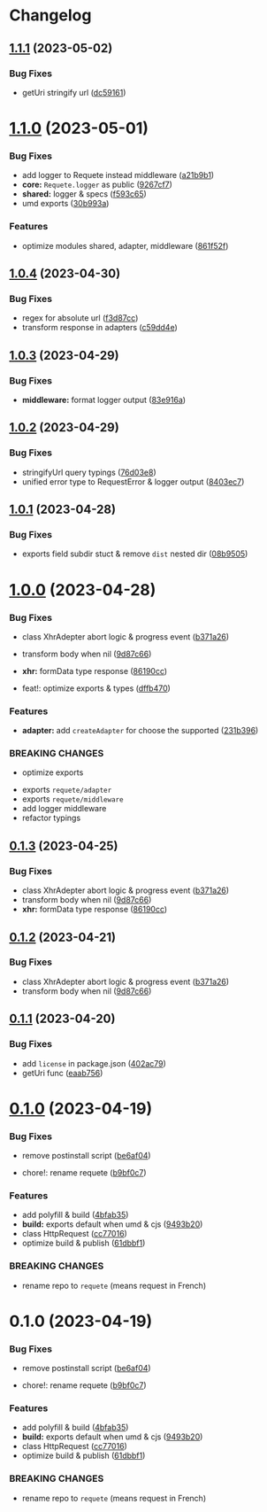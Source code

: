 # Changelog

## [1.1.1](https://github.com/rexerwang/requete/compare/v1.1.0...v1.1.1) (2023-05-02)

### Bug Fixes

- getUri stringify url ([dc59161](https://github.com/rexerwang/requete/commit/dc591610932753a332c22431203793a950cabb8f))

# [1.1.0](https://github.com/rexerwang/requete/compare/v1.0.4...v1.1.0) (2023-05-01)

### Bug Fixes

- add logger to Requete instead middleware ([a21b9b1](https://github.com/rexerwang/requete/commit/a21b9b14ecb54d3937e1b2f6ac79777e723c0737))
- **core:** `Requete.logger` as public ([9267cf7](https://github.com/rexerwang/requete/commit/9267cf714ab0ad8c94e56791eff85d0e185cdb74))
- **shared:** logger & specs ([f593c65](https://github.com/rexerwang/requete/commit/f593c6540ddf4d0600c2e4c99f90c9f6ed40712d))
- umd exports ([30b993a](https://github.com/rexerwang/requete/commit/30b993a826cac10ddf4a5d1be9984bfb315d1247))

### Features

- optimize modules shared, adapter, middleware ([861f52f](https://github.com/rexerwang/requete/commit/861f52f0211ccd80aedcae2989f8924f0c360d45))

## [1.0.4](https://github.com/rexerwang/requete/compare/v1.0.3...v1.0.4) (2023-04-30)

### Bug Fixes

- regex for absolute url ([f3d87cc](https://github.com/rexerwang/requete/commit/f3d87cc17b619c0b5eaa6d9cd91c1301f55e1850))
- transform response in adapters ([c59dd4e](https://github.com/rexerwang/requete/commit/c59dd4e0b9fbf637d3ada2a62dc53936c95e515d))

## [1.0.3](https://github.com/rexerwang/requete/compare/v1.0.2...v1.0.3) (2023-04-29)

### Bug Fixes

- **middleware:** format logger output ([83e916a](https://github.com/rexerwang/requete/commit/83e916a903da13636a859aef033e5f747fc334da))

## [1.0.2](https://github.com/rexerwang/requete/compare/v1.0.1...v1.0.2) (2023-04-29)

### Bug Fixes

- stringifyUrl query typings ([76d03e8](https://github.com/rexerwang/requete/commit/76d03e87678768471054b8b68b96ee31cafaffe3))
- unified error type to RequestError & logger output ([8403ec7](https://github.com/rexerwang/requete/commit/8403ec7ee423881927c21cff80f0a18644579b3b))

## [1.0.1](https://github.com/rexerwang/requete/compare/v1.0.0...v1.0.1) (2023-04-28)

### Bug Fixes

- exports field subdir stuct & remove `dist` nested dir ([08b9505](https://github.com/rexerwang/requete/commit/08b9505ec49f0dacf4fcdb21ebe1aa04d6a3db70))

# [1.0.0](https://github.com/rexerwang/requete/compare/v0.1.1...v1.0.0) (2023-04-28)

### Bug Fixes

- class XhrAdepter abort logic & progress event ([b371a26](https://github.com/rexerwang/requete/commit/b371a26faac7e69a955e233de6a7345afd5a8ce4))
- transform body when nil ([9d87c66](https://github.com/rexerwang/requete/commit/9d87c66bd4ab99f71b0d45e772c3ea1297eb1840))
- **xhr:** formData type response ([86190cc](https://github.com/rexerwang/requete/commit/86190cc3f6abe0642b9c5a8b04e42f6231b97a63))

- feat!: optimize exports & types ([dffb470](https://github.com/rexerwang/requete/commit/dffb4705bd6316a584875c4a28aa70709c9c4dd1))

### Features

- **adapter:** add `createAdapter` for choose the supported ([231b396](https://github.com/rexerwang/requete/commit/231b396db1fe09dd13efbefb0057d06281c4424a))

### BREAKING CHANGES

- optimize exports

* exports `requete/adapter`
* exports `requete/middleware`
* add logger middleware
* refactor typings

## [0.1.3](https://github.com/rexerwang/requete/compare/v0.1.1...v0.1.3) (2023-04-25)

### Bug Fixes

- class XhrAdepter abort logic & progress event ([b371a26](https://github.com/rexerwang/requete/commit/b371a26faac7e69a955e233de6a7345afd5a8ce4))
- transform body when nil ([9d87c66](https://github.com/rexerwang/requete/commit/9d87c66bd4ab99f71b0d45e772c3ea1297eb1840))
- **xhr:** formData type response ([86190cc](https://github.com/rexerwang/requete/commit/86190cc3f6abe0642b9c5a8b04e42f6231b97a63))

## [0.1.2](https://github.com/rexerwang/requete/compare/v0.1.1...v0.1.2) (2023-04-21)

### Bug Fixes

- class XhrAdepter abort logic & progress event ([b371a26](https://github.com/rexerwang/requete/commit/b371a26faac7e69a955e233de6a7345afd5a8ce4))
- transform body when nil ([9d87c66](https://github.com/rexerwang/requete/commit/9d87c66bd4ab99f71b0d45e772c3ea1297eb1840))

## [0.1.1](https://github.com/rexerwang/requete/compare/0.1.0...v0.1.1) (2023-04-20)

### Bug Fixes

- add `license` in package.json ([402ac79](https://github.com/rexerwang/requete/commit/402ac794c578297a93a28f65f238791d78d5eee8))
- getUri func ([eaab756](https://github.com/rexerwang/requete/commit/eaab756b12dedee74d33a65a342d4ba3949977d9))

# [0.1.0](https://github.com/rexerwang/requete/compare/cc7701691e39bfcf986846645dc195e11aefb134...0.1.0) (2023-04-19)

### Bug Fixes

- remove postinstall script ([be6af04](https://github.com/rexerwang/requete/commit/be6af04a866bb0c607e8e5a78e63157d13d81da7))

- chore!: rename requete ([b9bf0c7](https://github.com/rexerwang/requete/commit/b9bf0c72b7d603c660f40d810a16a1fd4b039dc0))

### Features

- add polyfill & build ([4bfab35](https://github.com/rexerwang/requete/commit/4bfab3598f3ed96fbd397be072199ca0f4730f0c))
- **build:** exports default when umd & cjs ([9493b20](https://github.com/rexerwang/requete/commit/9493b20f4702b05216e6167fdb06d66d3fdec556))
- class HttpRequest ([cc77016](https://github.com/rexerwang/requete/commit/cc7701691e39bfcf986846645dc195e11aefb134))
- optimize build & publish ([61dbbf1](https://github.com/rexerwang/requete/commit/61dbbf1963f559c0ca6bc8383ff278aefbe8b352))

### BREAKING CHANGES

- rename repo to `requete` (means request in French)

# 0.1.0 (2023-04-19)

### Bug Fixes

- remove postinstall script ([be6af04](https://github.com/rexerwang/requete/commit/be6af04a866bb0c607e8e5a78e63157d13d81da7))

- chore!: rename requete ([b9bf0c7](https://github.com/rexerwang/requete/commit/b9bf0c72b7d603c660f40d810a16a1fd4b039dc0))

### Features

- add polyfill & build ([4bfab35](https://github.com/rexerwang/requete/commit/4bfab3598f3ed96fbd397be072199ca0f4730f0c))
- **build:** exports default when umd & cjs ([9493b20](https://github.com/rexerwang/requete/commit/9493b20f4702b05216e6167fdb06d66d3fdec556))
- class HttpRequest ([cc77016](https://github.com/rexerwang/requete/commit/cc7701691e39bfcf986846645dc195e11aefb134))
- optimize build & publish ([61dbbf1](https://github.com/rexerwang/requete/commit/61dbbf1963f559c0ca6bc8383ff278aefbe8b352))

### BREAKING CHANGES

- rename repo to `requete` (means request in French)
